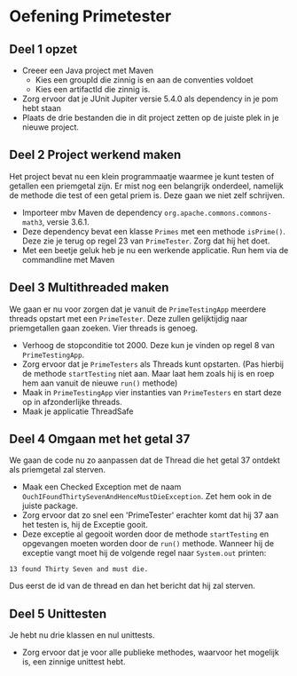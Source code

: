 # Oefening Primetester

## Deel 1 opzet

* Creeer een Java project met Maven
    * Kies een groupId die zinnig is en aan de conventies voldoet
    * Kies een artifactId die zinnig is.
* Zorg ervoor dat je JUnit Jupiter versie 5.4.0 als dependency in je pom hebt staan
* Plaats de drie bestanden die in dit project zetten op de juiste plek in je nieuwe project.

## Deel 2 Project werkend maken

Het project bevat nu een klein programmaatje waarmee je kunt testen of getallen
een priemgetal zijn. Er mist nog een belangrijk onderdeel, namelijk de methode die test of een getal priem is. Deze gaan we niet zelf schrijven.

* Importeer mbv Maven de dependency `org.apache.commons.commons-math3`, versie 3.6.1.
* Deze dependency bevat een klasse `Primes` met een methode `isPrime()`. Deze zie je terug op regel 23 van `PrimeTester`. Zorg dat hij het doet.
* Met een beetje geluk heb je nu een werkende applicatie. Run hem via de commandline met Maven

## Deel 3 Multithreaded maken
We gaan er nu voor zorgen dat je vanuit de `PrimeTestingApp` meerdere threads opstart met een `PrimeTester`. Deze zullen gelijktijdig naar priemgetallen gaan zoeken. Vier threads is genoeg.

* Verhoog de stopconditie tot 2000. Deze kun je vinden op regel 8 van `PrimeTestingApp`.
* Zorg ervoor dat je `PrimeTesters` als Threads kunt opstarten. (Pas hierbij de methode `startTesting` niet aan. Maar laat hem zoals hij is en roep hem aan vanuit de nieuwe `run()` methode)
* Maak in `PrimeTestingApp` vier instanties van `PrimeTesters` en start deze op in afzonderlijke threads.
* Maak je applicatie ThreadSafe

## Deel 4 Omgaan met het getal 37
We gaan de code nu zo aanpassen dat de Thread die het getal 37 ontdekt als priemgetal zal sterven.

* Maak een Checked Exception met de naam `OuchIFoundThirtySevenAndHenceMustDieException`. Zet hem ook in de juiste package.
* Zorg ervoor dat zo snel een 'PrimeTester' erachter komt dat hij 37 aan het testen is, hij de Exceptie gooit.
* Deze exceptie al gegooit worden door de methode `startTesting` en opgevangen moeten worden door
de `run()` methode. Wanneer hij de exceptie vangt moet hij de volgende regel naar `System.out` printen:

``` 13 found Thirty Seven and must die. ```

Dus eerst de id van de thread en dan het bericht dat hij zal sterven.

## Deel 5 Unittesten
Je hebt nu drie klassen en nul unittests.

* Zorg ervoor dat je voor alle publieke methodes, waarvoor het mogelijk is, een zinnige unittest hebt. 


